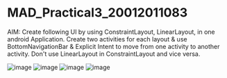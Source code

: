 # MAD_Practical3_20012011083

AIM: Create following UI by using ConstraintLayout, LinearLayout, in one android Application. Create two activities for each layout & use BottomNavigationBar & Explicit Intent to move from one activity to another activity. Don't use LinearLayout in ConstraintLayout and vice versa.

![image](https://user-images.githubusercontent.com/110648378/190840551-4ee85b00-e3f0-401d-a4fa-963a7c2e7b09.png)
![image](https://user-images.githubusercontent.com/110648378/190840552-c4a63f7a-2ad6-480f-aab1-bc8254dd8d00.png)
![image](https://user-images.githubusercontent.com/110648378/190840555-fea9d6a7-5403-431a-b2f3-a590c1d36a73.png)
![image](https://user-images.githubusercontent.com/110648378/190840557-8fd2205b-3878-4a47-a3f9-cc51021b8633.png)

